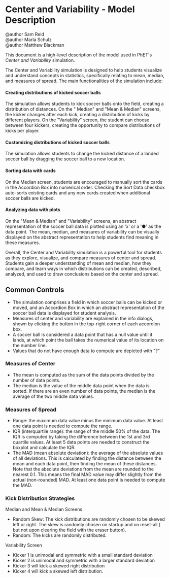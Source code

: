 # Center and Variability - Model Description

@author Sam Reid
<br>@author Marla Schulz
<br>@author Matthew Blackman

This document is a high-level description of the model used in PhET's _Center and Variability_ simulation.

The Center and Variability simulation is designed to help students visualize and understand concepts in statistics,
specifically relating to mean, median, and measures of spread. The main functionalities of the simulation include:

#### Creating distributions of kicked soccer balls

The simulation allows students to kick soccer balls onto the field, creating a distribution of distances. On the "
Median" and "Mean & Median" screens, the kicker changes after each kick, creating a distribution of kicks by different
players. On the "Variability" screen, the student can choose between four kickers, creating the opportunity to compare
distributions of kicks per player.

#### Customizing distributions of kicked soccer balls

The simulation allows students to change the kicked distance of a landed soccer ball by dragging the soccer ball to a
new location.

#### Sorting data with cards

On the Median screen, students are encouraged to manually sort the cards in the Accordion Box into numerical order.
Checking the Sort Data checkbox auto-sorts existing cards and any new cards created when additional soccer balls are
kicked.

#### Analyzing data with plots

On the "Mean & Median" and "Variability" screens, an abstract representation of the soccer ball data is plotted using
an 'x' or a '●' as the data point. The mean, median, and measures of variability can be visually displayed on the
abstract representation to help students find meaning in these measures.

Overall, the Center and Variability simulation is a powerful tool for students as they explore, visualize, and compare
measures of center and spread. Students gain a deeper understanding of mean and median, how they compare, and learn ways
in which distributions can be created, described, analyzed, and used to draw conclusions based on the center and spread.

## Common Controls

* The simulation comprises a field in which soccer balls can be kicked or moved, and an Accordion Box in which an
  abstract representation of the soccer ball data is displayed for student analysis.
* Measures of center and variability are explained in the info dialogs, shown by clicking the button in the top-right
  corner of each accordion box.
* A soccer ball is considered a data point that has a null value until it lands, at which point the ball takes the
  numerical value of its location on the number line.
* Values that do not have enough data to compute are depicted with "?"

### Measures of Center

* The mean is computed as the sum of the data points divided by the number of data points.
* The median is the value of the middle data point when the data is sorted. If there are an even number of data points,
  the median is the average of the two middle data values.

### Measures of Spread

* Range: the maximum data value minus the minimum data value. At least one data point is needed to compute the range.
* IQR (interquartile range): the range of the middle 50% of the data. The IQR is computed by taking the difference
  between the 1st and 3rd quartile values. At least 5 data points are needed to construct the boxplot and calculate the
  IQR.
* The MAD (mean absolute deviation): the average of the absolute values of all deviations. This is calculated by finding
  the distance between the mean and each data point, then finding the mean of these distances. Note that the absolute
  deviations from the mean are rounded to the nearest 0.1. This means the final MAD value may differ slightly from the
  actual (non-rounded) MAD. At least one data point is needed to compute the MAD.

### Kick Distribution Strategies

Median and Mean & Median Screens

* Random Skew: The kick distributions are randomly chosen to be skewed left or right. The skew is randomly chosen on
  startup and on reset-all (
  but not upon clearing the field with the eraser button).
* Random: The kicks are randomly distributed.

Variability Screen

* Kicker 1 is unimodal and symmetric with a small standard deviation
* Kicker 2 is unimodal and symmetric with a larger standard deviation
* Kicker 3 will kick a skewed right distribution
* Kicker 4 will kick a skewed left distribution.
